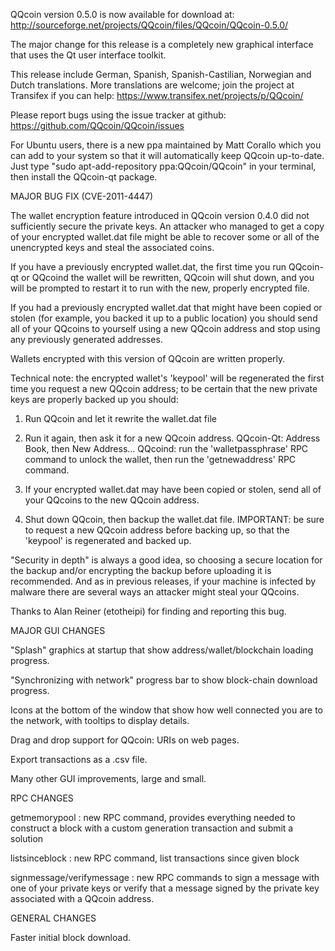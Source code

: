 QQcoin version 0.5.0 is now available for download at:
http://sourceforge.net/projects/QQcoin/files/QQcoin/QQcoin-0.5.0/

The major change for this release is a completely new graphical interface that uses the Qt user interface toolkit.

This release include German, Spanish, Spanish-Castilian, Norwegian and Dutch translations. More translations are welcome; join the project at Transifex if you can help:
https://www.transifex.net/projects/p/QQcoin/

Please report bugs using the issue tracker at github:
https://github.com/QQcoin/QQcoin/issues

For Ubuntu users, there is a new ppa maintained by Matt Corallo which you can add to your system so that it will automatically keep QQcoin up-to-date.  Just type "sudo apt-add-repository ppa:QQcoin/QQcoin" in your terminal, then install the QQcoin-qt package.

MAJOR BUG FIX  (CVE-2011-4447)

The wallet encryption feature introduced in QQcoin version 0.4.0 did not sufficiently secure the private keys. An attacker who
managed to get a copy of your encrypted wallet.dat file might be able to recover some or all of the unencrypted keys and steal the
associated coins.

If you have a previously encrypted wallet.dat, the first time you run QQcoin-qt or QQcoind the wallet will be rewritten, QQcoin will
shut down, and you will be prompted to restart it to run with the new, properly encrypted file.

If you had a previously encrypted wallet.dat that might have been copied or stolen (for example, you backed it up to a public
location) you should send all of your QQcoins to yourself using a new QQcoin address and stop using any previously generated addresses.

Wallets encrypted with this version of QQcoin are written properly.

Technical note: the encrypted wallet's 'keypool' will be regenerated the first time you request a new QQcoin address; to be certain that the
new private keys are properly backed up you should:

1. Run QQcoin and let it rewrite the wallet.dat file

2. Run it again, then ask it for a new QQcoin address.
QQcoin-Qt: Address Book, then New Address...
QQcoind: run the 'walletpassphrase' RPC command to unlock the wallet,  then run the 'getnewaddress' RPC command.

3. If your encrypted wallet.dat may have been copied or stolen, send  all of your QQcoins to the new QQcoin address.

4. Shut down QQcoin, then backup the wallet.dat file.
IMPORTANT: be sure to request a new QQcoin address before backing up, so that the 'keypool' is regenerated and backed up.

"Security in depth" is always a good idea, so choosing a secure location for the backup and/or encrypting the backup before uploading it is recommended. And as in previous releases, if your machine is infected by malware there are several ways an attacker might steal your QQcoins.

Thanks to Alan Reiner (etotheipi) for finding and reporting this bug.

MAJOR GUI CHANGES

"Splash" graphics at startup that show address/wallet/blockchain loading progress.

"Synchronizing with network" progress bar to show block-chain download progress.

Icons at the bottom of the window that show how well connected you are to the network, with tooltips to display details.

Drag and drop support for QQcoin: URIs on web pages.

Export transactions as a .csv file.

Many other GUI improvements, large and small.

RPC CHANGES

getmemorypool : new RPC command, provides everything needed to construct a block with a custom generation transaction and submit a solution

listsinceblock : new RPC command, list transactions since given block

signmessage/verifymessage : new RPC commands to sign a message with one of your private keys or verify that a message signed by the private key associated with a QQcoin address.

GENERAL CHANGES

Faster initial block download.
